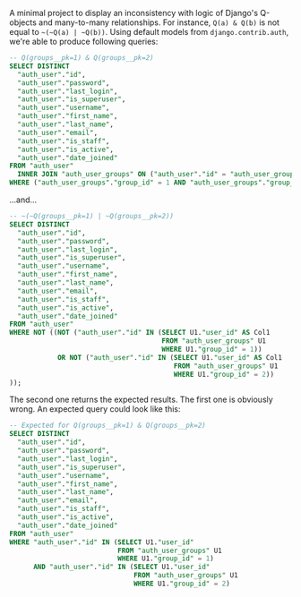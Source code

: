 A minimal project to display an inconsistency with logic of Django's Q-objects and many-to-many relationships.
For instance, `Q(a) & Q(b)` is not equal to `~(~Q(a) | ~Q(b))`. Using default models from `django.contrib.auth`, we're
able to produce following queries:

```sql
-- Q(groups__pk=1) & Q(groups__pk=2)
SELECT DISTINCT
  "auth_user"."id",
  "auth_user"."password",
  "auth_user"."last_login",
  "auth_user"."is_superuser",
  "auth_user"."username",
  "auth_user"."first_name",
  "auth_user"."last_name",
  "auth_user"."email",
  "auth_user"."is_staff",
  "auth_user"."is_active",
  "auth_user"."date_joined"
FROM "auth_user"
  INNER JOIN "auth_user_groups" ON ("auth_user"."id" = "auth_user_groups"."user_id")
WHERE ("auth_user_groups"."group_id" = 1 AND "auth_user_groups"."group_id" = 2);
```

...and...

```sql
-- ~(~Q(groups__pk=1) | ~Q(groups__pk=2))
SELECT DISTINCT
  "auth_user"."id",
  "auth_user"."password",
  "auth_user"."last_login",
  "auth_user"."is_superuser",
  "auth_user"."username",
  "auth_user"."first_name",
  "auth_user"."last_name",
  "auth_user"."email",
  "auth_user"."is_staff",
  "auth_user"."is_active",
  "auth_user"."date_joined"
FROM "auth_user"
WHERE NOT ((NOT ("auth_user"."id" IN (SELECT U1."user_id" AS Col1
                                      FROM "auth_user_groups" U1
                                      WHERE U1."group_id" = 1))
            OR NOT ("auth_user"."id" IN (SELECT U1."user_id" AS Col1
                                         FROM "auth_user_groups" U1
                                         WHERE U1."group_id" = 2))
));
```

The second one returns the expected results. The first one is obviously wrong. An expected query could look like this:

```sql
-- Expected for Q(groups__pk=1) & Q(groups__pk=2)
SELECT DISTINCT 
  "auth_user"."id",
  "auth_user"."password",
  "auth_user"."last_login",
  "auth_user"."is_superuser",
  "auth_user"."username",
  "auth_user"."first_name",
  "auth_user"."last_name",
  "auth_user"."email",
  "auth_user"."is_staff",
  "auth_user"."is_active",
  "auth_user"."date_joined"
FROM "auth_user"
WHERE "auth_user"."id" IN (SELECT U1."user_id"
                           FROM "auth_user_groups" U1
                           WHERE U1."group_id" = 1)
      AND "auth_user"."id" IN (SELECT U1."user_id"
                               FROM "auth_user_groups" U1
                               WHERE U1."group_id" = 2)
```